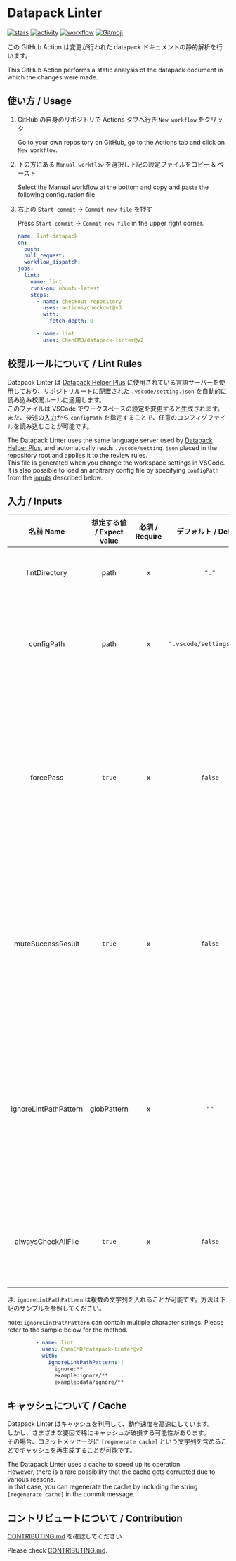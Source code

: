 # Datapack Linter
[![stars](https://img.shields.io/github/stars/ChenCMD/datapack-linter?logo=github)](https://github.com/ChenCMD/datapack-linter/stargazers)
[![activity](https://img.shields.io/github/commit-activity/m/ChenCMD/datapack-linter?label=commit&logo=github)](https://github.com/ChenCMD/datapack-linter/commits/main)
[![workflow](https://img.shields.io/github/actions/workflow/status/ChenCMD/datapack-linter/lint-datapack-dev.yml?branch=main&label=linter)](https://github.com/ChenCMD/datapack-linter/actions?query=workflow%3Atest-run-and-deploy)
[![Gitmoji](https://img.shields.io/badge/gitmoji-%20😜%20😍-FFDD67.svg)](https://gitmoji.carloscuesta.me/)

この GitHub Action は変更が行われた datapack ドキュメントの静的解析を行います。

This GitHub Action performs a static analysis of the datapack document in which the changes were made.


## 使い方 / Usage
1. GitHub の自身のリポジトリで Actions タブへ行き `New workflow` をクリック

   Go to your own repository on GitHub, go to the Actions tab and click on `New workflow`.

1. 下の方にある `Manual workflow` を選択し下記の設定ファイルをコピー & ペースト

   Select the Manual workflow at the bottom and copy and paste the following configuration file

2. 右上の `Start commit` -> `Commit new file` を押す

   Press `Start commit` -> `Commit new file` in the upper right corner.
   ```yaml
   name: lint-datapack
   on:
     push:
     pull_request:
     workflow_dispatch:
   jobs:
     lint:
       name: lint
       runs-on: ubuntu-latest
       steps:
         - name: checkout repository
           uses: actions/checkout@v3
           with:
             fetch-depth: 0

         - name: lint
           uses: ChenCMD/datapack-linter@v2
   ```


## 校閲ルールについて / Lint Rules
Datapack Linter は [Datapack Helper Plus](https://github.com/SPGoding/vscode-datapack-helper-plus) に使用されている言語サーバーを使用しており、リポジトリルートに配置された `.vscode/setting.json` を自動的に読み込み校閲ルールに適用します。  
このファイルは VSCode でワークスペースの設定を変更すると生成されます。  
また、後述の[入力](#入力--inputs)から `configPath` を指定することで、任意のコンフィグファイルを読み込むことが可能です。

The Datapack Linter uses the same language server used by [Datapack Helper Plus](https://github.com/SPGoding/vscode-datapack-helper-plus), and automatically reads `.vscode/setting.json` placed in the repository root and applies it to the review rules.  
This file is generated when you change the workspace settings in VSCode.  
It is also possible to load an arbitrary config file by specifying `configPath` from the [inputs](#入力--inputs) described below.


## 入力 / Inputs
|      名前  Name       | 想定する値 / Expect value | 必須 / Require |   デフォルト / Default    | 概要 / About                                                                                                                                                                             |
| :-------------------: | :-----------------------: | :------------: | :-----------------------: | :--------------------------------------------------------------------------------------------------------------------------------------------------------------------------------------- |
|     lintDirectory     |           path            |       x        |           `"."`           | チェックを行うディレクトリ<br>Directory to lint                                                                                                                                          |
|      configPath       |           path            |       x        | `".vscode/settings.json"` | 校閲ルールを記載したコンフィグファイルのパス<br>Path to the config file containing the lint rules                                                                                        |
|       forcePass       |          `true`           |       x        |          `false`          | チェックに失敗した Datapack ドキュメントが存在するときに step そのものを失敗させるか否か<br>Whether or not to fail the step itself when there is a Datapack document that fails the lint |
|   muteSuccessResult   |          `true`           |       x        |          `false`          | チェックに成功した Datapack ドキュメントのログを無効化するか否か<br>Whether to disable logging of Datapack documents that have been successfully linted                                  |
| ignoreLintPathPattern |        globPattern        |       x        |           `""`            | チェックを行わない Datapack ドキュメントのリソースパスの名前空間IDパターン<br>Namespace ID pattern of the resource path of the Datapack document whose lints are to be ignored                          |
|  alwaysCheckAllFile   |          `true`           |       x        |          `false`          | 常にすべての Datapack ドキュメントをチェックするか否か<br>Whether to always lint all Datapack documents                                                                                  |

注: `ignoreLintPathPattern` は複数の文字列を入れることが可能です。方法は下記のサンプルを参照してください。

note: `ignoreLintPathPattern` can contain multiple character strings. Please refer to the sample below for the method.
```yaml
         - name: lint
           uses: ChenCMD/datapack-linter@v2
           with:
             ignoreLintPathPattern: |
               ignore:**
               example:ignore/**
               example:data/ignore/**
```


## キャッシュについて / Cache
Datapack Linter はキャッシュを利用して、動作速度を高速にしています。  
しかし、さまざまな要因で稀にキャッシュが破損する可能性があります。  
その場合、コミットメッセージに `[regenerate cache]` という文字列を含めることでキャッシュを再生成することが可能です。

The Datapack Linter uses a cache to speed up its operation.  
However, there is a rare possibility that the cache gets corrupted due to various reasons.  
In that case, you can regenerate the cache by including the string `[regenerate cache]` in the commit message.


## コントリビュートについて / Contribution
[CONTRIBUTING.md](CONTRIBUTING.md) を確認してください

Please check [CONTRIBUTING.md](CONTRIBUTING.md).
